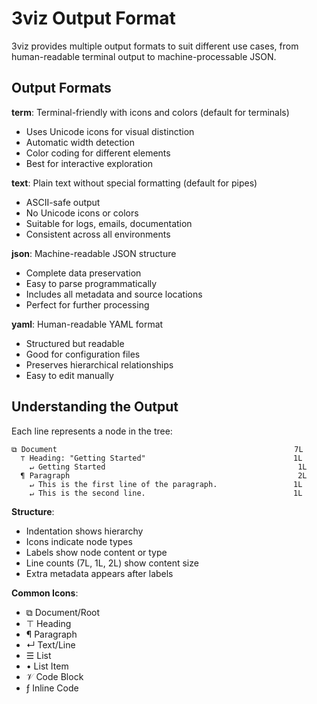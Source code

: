 # 3viz Output Format

3viz provides multiple output formats to suit different use cases, from human-readable terminal output to machine-processable JSON.

## Output Formats

**term**: Terminal-friendly with icons and colors (default for terminals)
- Uses Unicode icons for visual distinction
- Automatic width detection
- Color coding for different elements
- Best for interactive exploration

**text**: Plain text without special formatting (default for pipes)
- ASCII-safe output
- No Unicode icons or colors
- Suitable for logs, emails, documentation
- Consistent across all environments

**json**: Machine-readable JSON structure
- Complete data preservation
- Easy to parse programmatically
- Includes all metadata and source locations
- Perfect for further processing

**yaml**: Human-readable YAML format
- Structured but readable
- Good for configuration files
- Preserves hierarchical relationships
- Easy to edit manually

## Understanding the Output

Each line represents a node in the tree:

```
⧉ Document                                                     7L
  ⊤ Heading: "Getting Started"                                 1L
    ↵ Getting Started                                           1L
  ¶ Paragraph                                                   2L
    ↵ This is the first line of the paragraph.                 1L
    ↵ This is the second line.                                 1L
```

**Structure**:
- Indentation shows hierarchy
- Icons indicate node types  
- Labels show node content or type
- Line counts (7L, 1L, 2L) show content size
- Extra metadata appears after labels

**Common Icons**:
- ⧉ Document/Root
- ⊤ Heading
- ¶ Paragraph  
- ↵ Text/Line
- ☰ List
- • List Item
- 𝒱 Code Block
- ƒ Inline Code